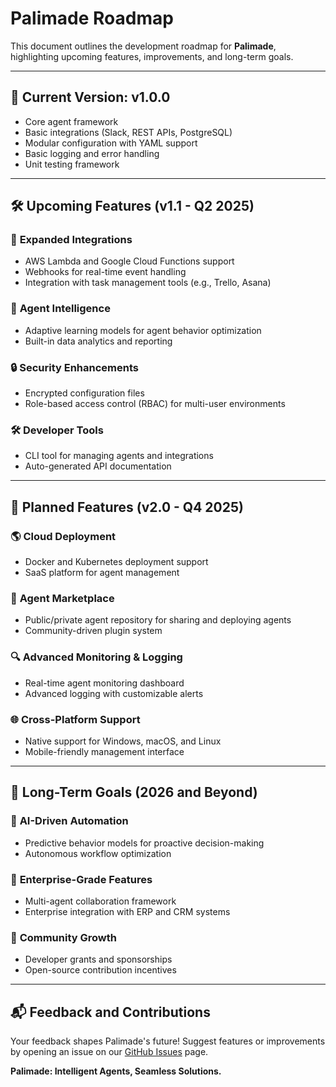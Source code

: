 # Palimade Roadmap

This document outlines the development roadmap for **Palimade**, highlighting upcoming features, improvements, and long-term goals.

---

## 🚀 **Current Version: v1.0.0**
- Core agent framework
- Basic integrations (Slack, REST APIs, PostgreSQL)
- Modular configuration with YAML support
- Basic logging and error handling
- Unit testing framework

---

## 🛠 **Upcoming Features (v1.1 - Q2 2025)**

### 🔌 **Expanded Integrations**
- AWS Lambda and Google Cloud Functions support
- Webhooks for real-time event handling
- Integration with task management tools (e.g., Trello, Asana)

### 🧠 **Agent Intelligence**
- Adaptive learning models for agent behavior optimization
- Built-in data analytics and reporting

### 🔒 **Security Enhancements**
- Encrypted configuration files
- Role-based access control (RBAC) for multi-user environments

### 🛠 **Developer Tools**
- CLI tool for managing agents and integrations
- Auto-generated API documentation

---

## 📅 **Planned Features (v2.0 - Q4 2025)**

### 🌎 **Cloud Deployment**
- Docker and Kubernetes deployment support
- SaaS platform for agent management

### 🤖 **Agent Marketplace**
- Public/private agent repository for sharing and deploying agents
- Community-driven plugin system

### 🔍 **Advanced Monitoring & Logging**
- Real-time agent monitoring dashboard
- Advanced logging with customizable alerts

### 🌐 **Cross-Platform Support**
- Native support for Windows, macOS, and Linux
- Mobile-friendly management interface

---

## 🌟 **Long-Term Goals (2026 and Beyond)**

### 🔄 **AI-Driven Automation**
- Predictive behavior models for proactive decision-making
- Autonomous workflow optimization

### 🏢 **Enterprise-Grade Features**
- Multi-agent collaboration framework
- Enterprise integration with ERP and CRM systems

### 🤝 **Community Growth**
- Developer grants and sponsorships
- Open-source contribution incentives

---

## 📬 **Feedback and Contributions**
Your feedback shapes Palimade's future! Suggest features or improvements by opening an issue on our [GitHub Issues](https://github.com/YourUsername/Palimade/issues) page.

**Palimade: Intelligent Agents, Seamless Solutions.**
